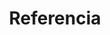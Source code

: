 ---
title: "Referencia"
linkTitle: "Referencia"
weight: 6
description: >
  Documentos de referencia para Jenkins X.
---